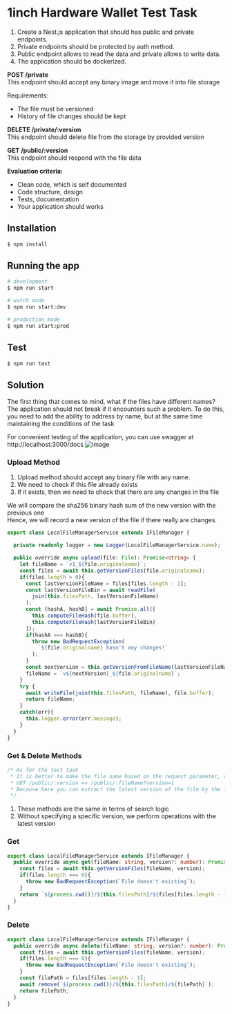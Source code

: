 # 1inch Hardware Wallet Test Task

1. Create a Nest.js application that should has public and private endpoints.
2. Private endpoints should be protected by auth method.
3. Public endpoint allows to read the data and private allows to write data.
4. The application should be dockerized.

**POST /private**\
This endpoint should accept any binary image and move it into file storage

Requirements:
- The file must be versioned
- History of file changes should be kept

**DELETE /private/:version**\
This endpoint should delete file from the storage by provided version

**GET /public/:version**\
This endpoint should respond with the file data

**Evaluation criteria:**
- Clean code, which is self documented
- Code structure, design
- Tests, documentation
- Your application should works

## Installation

```bash
$ npm install
```

## Running the app

```bash
# development
$ npm run start

# watch mode
$ npm run start:dev

# production mode
$ npm run start:prod
```

## Test

```bash
$ npm run test
```

## Solution 
The first thing that comes to mind, what if the files have different names? The application should not break if it encounters such a problem. To do this, you need to add the ability to address by name, but at the same time maintaining the conditions of the task

For convenient testing of the application, you can use swagger at http://localhost:3000/docs
![image](https://github.com/shkvik/1inch-hardware-wallet-test/assets/75574213/f4fe0e81-b857-4180-8388-417725204e17)

### Upload Method
1. Upload method should accept any binary file with any name.
2. We need to check if this file already exists
3. If it exists, then we need to check that there are any changes in the file

We will compare the sha256 binary hash sum of the new version with the previous one\
Hence, we will record a new version of the file if there really are changes.

```ts
export class LocalFileManagerService extends IFileManager {

  private readonly logger = new Logger(LocalFileManagerService.name);

  public override async upload(file: File): Promise<string> {
    let fileName = `v1_${file.originalname}`;
    const files = await this.getVersionFiles(file.originalname);
    if(files.length > 0){
      const lastVersionFileName = files[files.length - 1];
      const lastVersionFileBin = await readFile(
        join(this.filesPath, lastVersionFileName)
      );
      const [hashA, hashB] = await Promise.all([
        this.computeFileHash(file.buffer),
        this.computeFileHash(lastVersionFileBin)
      ]);
      if(hashA === hashB){
        throw new BadRequestException(
          `${file.originalname} hasn't any changes!`
        );
      }
      const nextVersion = this.getVersionFromFileName(lastVersionFileName) + 1;
      fileName = `v${nextVersion}_${file.originalname}`;
    }
    try {
      await writeFile(join(this.filesPath, fileName), file.buffer);
      return fileName;
    }
    catch(err){
      this.logger.error(err.message);
    }
  }
}
```
### Get & Delete Methods
```ts
/* As for the test task
 * It is better to make the file name based on the request parameter, rather than the version, then it would be more logical
 * GET /public/:version => /public/:fileName?version=1
 * Because here you can extract the latest version of the file by the filename, if it is not explicitly specified
 */
```
1. These methods are the same in terms of search logic
2. Without specifying a specific version, we perform operations with the latest version

### Get
```ts
export class LocalFileManagerService extends IFileManager {
  public override async get(fileName: string, version?: number): Promise<string> {
    const files = await this.getVersionFiles(fileName, version);
    if(files.length === 0){
      throw new BadRequestException(`File doesn't existing`);
    }
    return `${process.cwd()}/${this.filesPath}/${files[files.length - 1]}`;
  }
}
```

### Delete
```ts
export class LocalFileManagerService extends IFileManager {
  public override async delete(fileName: string, version?: number): Promise<string> {
    const files = await this.getVersionFiles(fileName, version);
    if(files.length === 0){
      throw new BadRequestException(`File doesn't existing`);
    }
    const filePath = files[files.length - 1];
    await remove(`${process.cwd()}/${this.filesPath}/${filePath}`);
    return filePath;
  }
}
```

